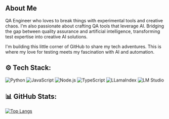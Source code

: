 ## About Me

QA Engineer who loves to break things with experimental tools and creative chaos. I'm also passionate about crafting QA tools that leverage AI. Bridging the gap between quality assurance and artificial intelligence, transforming test expertise into creative AI solutions.

I'm building this little corner of GitHub to share my tech adventures. This is where my love for testing meets my fascination with AI and automation.  

## ⚙️ Tech Stack:
![Python](https://img.shields.io/badge/Python-3776AB?style=for-the-badge&logo=python&logoColor=white)
![JavaScript](https://img.shields.io/badge/JavaScript-F7DF1E?style=for-the-badge&logo=javascript&logoColor=black)
![Node.js](https://img.shields.io/badge/Node.js-43853D?style=for-the-badge&logo=node.js&logoColor=white)
![TypeScript](https://img.shields.io/badge/TypeScript-3178C6?style=for-the-badge&logo=typescript&logoColor=white)
![LLamaIndex](https://example.com/llamaindex-logo.svg) 
![LM Studio](https://example.com/lmstudio-logo.svg)

## 📊 GitHub Stats:
[![Top Langs](https://github-readme-stats.vercel.app/api/top-langs/?username=adi-testing&layout=compact&theme=transparent)](https://github.com/anuraghazra/github-readme-stats)


